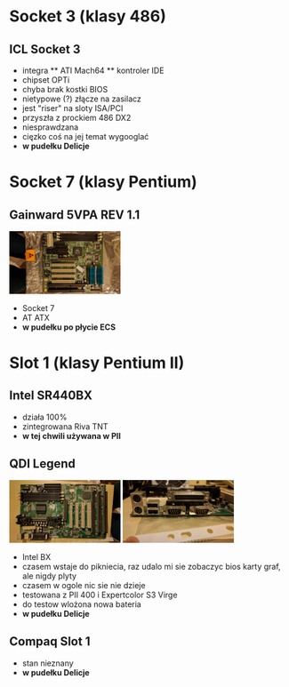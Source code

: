 # Socket 3 (klasy 486)

## ICL Socket 3
* integra
** ATI Mach64
** kontroler IDE
* chipset OPTi
* chyba brak kostki BIOS
* nietypowe (?) złącze na zasilacz
* jest "riser" na sloty ISA/PCI
* przyszła z prockiem 486 DX2
* niesprawdzana
* cięzko coś na jej temat wygooglać
* **w pudełku Delicje**

# Socket 7 (klasy Pentium)

## Gainward 5VPA REV 1.1
<img src="/boards/gainward-5vpa-1.jpg" width="200">

* Socket 7
* AT ATX
* **w pudełku po płycie ECS**
# Slot 1 (klasy Pentium II)

## Intel SR440BX
* działa 100%
* zintegrowana Riva TNT
* **w tej chwili używana w PII**

## QDI Legend
<img src="/boards/qdi-legend-1.jpg" width="200"> <img src="/boards/qdi-legend-2.jpg" width="200">
* Intel BX
* czasem wstaje do pikniecia, raz udalo mi sie zobaczyc bios karty graf, ale nigdy plyty
* czasem w ogole nic sie nie dzieje
* testowana z PII 400 i Expertcolor S3 Virge
* do testow wlożona nowa bateria
* **w pudełku Delicje**

## Compaq Slot 1
* stan nieznany
* **w pudełku Delicje**

